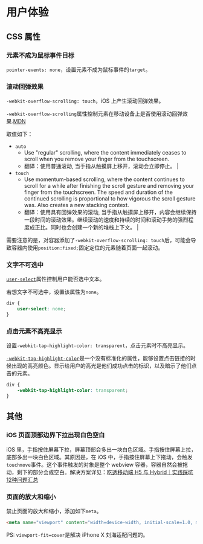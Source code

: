 # 用户体验

## CSS 属性

### 元素不成为鼠标事件目标

`pointer-events: none`，设置元素不成为鼠标事件的`target`。

### 滚动回弹效果

`-webkit-overflow-scrolling: touch`，iOS 上产生滚动回弹效果。

`-webkit-overflow-scrolling`属性控制元素在移动设备上是否使用滚动回弹效果.[MDN](https://developer.mozilla.org/zh-CN/docs/Web/CSS/-webkit-overflow-scrolling)

取值如下：

- `auto`
  - Use "regular" scrolling, where the content immediately ceases to scroll when you remove your finger from the touchscreen.
  - 翻译：使用普通滚动, 当手指从触摸屏上移开，滚动会立即停止。                                                                                                                   |
- `touch`
  - Use momentum-based scrolling, where the content continues to scroll for a while after finishing the scroll gesture and removing your finger from the touchscreen. The speed and duration of the continued scrolling is proportional to how vigorous the scroll gesture was. Also creates a new stacking context.
  - 翻译：使用具有回弹效果的滚动, 当手指从触摸屏上移开，内容会继续保持一段时间的滚动效果。继续滚动的速度和持续的时间和滚动手势的强烈程度成正比。同时也会创建一个新的堆栈上下文。 |

需要注意的是，对容器添加了`-webkit-overflow-scrolling: touch`后，可能会导致容器内使用`position:fixed;`固定定位的元素随着页面一起滚动。

### 文字不可选中

[`user-select`](https://developer.mozilla.org/zh-CN/docs/Web/CSS/user-select)属性控制用户能否选中文本。

若想文字不可选中，设置该属性为`none`。

```css
div {
    user-select: none;
}
```

### 点击元素不高亮显示

设置`-webkit-tap-highlight-color: transparent`，点击元素时不高亮显示。

[`-webkit-tap-highlight-color`](https://developer.mozilla.org/zh-CN/docs/Web/CSS/-webkit-tap-highlight-color)是一个没有标准化的属性，能够设置点击链接的时候出现的高亮颜色。显示给用户的高光是他们成功点击的标识，以及暗示了他们点击的元素。

```css
div {
    -webkit-tap-highlight-color: transparent;
}
```

## 其他

### iOS 页面顶部边界下拉出现白色空白

iOS 里，手指按住屏幕下拉，屏幕顶部会多出一块白色区域。手指按住屏幕上拉，底部多出一块白色区域。其原因是，在 iOS 中，手指按住屏幕上下拖动，会触发`touchmove`事件。这个事件触发的对象是整个 webview 容器，容器自然会被拖动，剩下的部分会成空白。解决方案详见：[吃透移动端 H5 与 Hybrid｜实践踩坑12种问题汇总](https://mp.weixin.qq.com/s/5qrkNYQgUunm1UbT4QPgBg)

### 页面的放大和缩小

禁止页面的放大和缩小，添加如下`meta`。

```html
<meta name="viewport" content="width=device-width, initial-scale=1.0, maximum-scale=1.0, minimum-scale=1.0, user-scalable=no, viewport-fit=cover" />
```

PS: `viewport-fit=cover`是解决 iPhone X 刘海适配问题的。
